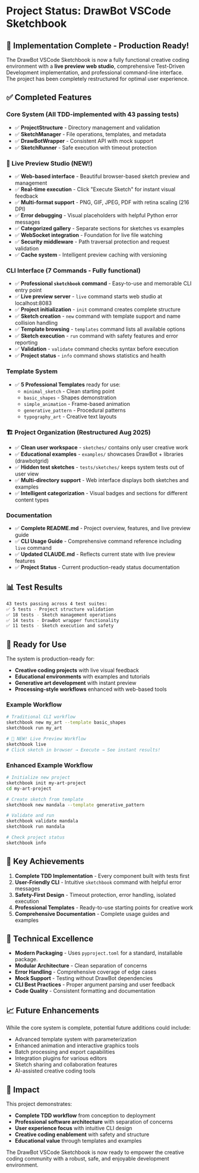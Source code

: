 # Project Status: DrawBot VSCode Sketchbook

## 🎉 Implementation Complete - Production Ready!

The DrawBot VSCode Sketchbook is now a fully functional creative coding environment with a **live preview web studio**, comprehensive Test-Driven Development implementation, and professional command-line interface. The project has been completely restructured for optimal user experience.

## ✅ Completed Features

### Core System (All TDD-implemented with 43 passing tests)

- ✅ **ProjectStructure** - Directory management and validation
- ✅ **SketchManager** - File operations, templates, and metadata
- ✅ **DrawBotWrapper** - Consistent API with mock support
- ✅ **SketchRunner** - Safe execution with timeout protection

### 🎨 Live Preview Studio (NEW!)

- ✅ **Web-based interface** - Beautiful browser-based sketch preview and management
- ✅ **Real-time execution** - Click "Execute Sketch" for instant visual feedback
- ✅ **Multi-format support** - PNG, GIF, JPEG, PDF with retina scaling (216 DPI)
- ✅ **Error debugging** - Visual placeholders with helpful Python error messages
- ✅ **Categorized gallery** - Separate sections for sketches vs examples
- ✅ **WebSocket integration** - Foundation for live file watching
- ✅ **Security middleware** - Path traversal protection and request validation
- ✅ **Cache system** - Intelligent preview caching with versioning

### CLI Interface (7 Commands - Fully functional)

- ✅ **Professional `sketchbook` command** - Easy-to-use and memorable CLI entry point
- ✅ **Live preview server** - `live` command starts web studio at localhost:8083
- ✅ **Project initialization** - `init` command creates complete structure
- ✅ **Sketch creation** - `new` command with template support and name collision handling
- ✅ **Template browsing** - `templates` command lists all available options
- ✅ **Sketch execution** - `run` command with safety features and error reporting
- ✅ **Validation** - `validate` command checks syntax before execution
- ✅ **Project status** - `info` command shows statistics and health

### Template System

- ✅ **5 Professional Templates** ready for use:
  - `minimal_sketch` - Clean starting point
  - `basic_shapes` - Shapes demonstration
  - `simple_animation` - Frame-based animation
  - `generative_pattern` - Procedural patterns
  - `typography_art` - Creative text layouts

### 🏗️ Project Organization (Restructured Aug 2025)

- ✅ **Clean user workspace** - `sketches/` contains only user creative work
- ✅ **Educational examples** - `examples/` showcases DrawBot + libraries (drawbotgrid)
- ✅ **Hidden test sketches** - `tests/sketches/` keeps system tests out of user view  
- ✅ **Multi-directory support** - Web interface displays both sketches and examples
- ✅ **Intelligent categorization** - Visual badges and sections for different content types

### Documentation

- ✅ **Complete README.md** - Project overview, features, and live preview guide
- ✅ **CLI Usage Guide** - Comprehensive command reference including `live` command
- ✅ **Updated CLAUDE.md** - Reflects current state with live preview features
- ✅ **Project Status** - Current production-ready status documentation

## 📊 Test Results

```bash
43 tests passing across 4 test suites:
✅ 5 tests - Project structure validation
✅ 18 tests - Sketch management operations  
✅ 14 tests - DrawBot wrapper functionality
✅ 11 tests - Sketch execution and safety
```

## 🚀 Ready for Use

The system is production-ready for:

- **Creative coding projects** with live visual feedback
- **Educational environments** with examples and tutorials
- **Generative art development** with instant preview
- **Processing-style workflows** enhanced with web-based tools

### Example Workflow

```bash
# Traditional CLI workflow
sketchbook new my_art --template basic_shapes
sketchbook run my_art

# 🎨 NEW! Live Preview Workflow
sketchbook live
# Click sketch in browser → Execute → See instant results!
```

### Enhanced Example Workflow

```bash
# Initialize new project
sketchbook init my-art-project
cd my-art-project

# Create sketch from template
sketchbook new mandala --template generative_pattern

# Validate and run
sketchbook validate mandala
sketchbook run mandala

# Check project status
sketchbook info
```

## 🎯 Key Achievements

1. **Complete TDD Implementation** - Every component built with tests first
2. **User-Friendly CLI** - Intuitive `sketchbook` command with helpful error messages
3. **Safety-First Design** - Timeout protection, error handling, isolated execution
4. **Professional Templates** - Ready-to-use starting points for creative work
5. **Comprehensive Documentation** - Complete usage guides and examples

## 🔧 Technical Excellence

- **Modern Packaging** - Uses `pyproject.toml` for a standard, installable package.
- **Modular Architecture** - Clean separation of concerns
- **Error Handling** - Comprehensive coverage of edge cases
- **Mock Support** - Testing without DrawBot dependencies
- **CLI Best Practices** - Proper argument parsing and user feedback
- **Code Quality** - Consistent formatting and documentation

## 📈 Future Enhancements

While the core system is complete, potential future additions could include:

- Advanced template system with parameterization
- Enhanced animation and interactive graphics tools
- Batch processing and export capabilities
- Integration plugins for various editors
- Sketch sharing and collaboration features
- AI-assisted creative coding tools

## 🎨 Impact

This project demonstrates:

- **Complete TDD workflow** from conception to deployment
- **Professional software architecture** with separation of concerns
- **User experience focus** with intuitive CLI design
- **Creative coding enablement** with safety and structure
- **Educational value** through templates and examples

The DrawBot VSCode Sketchbook is now ready to empower the creative coding community with a robust, safe, and enjoyable development environment.
